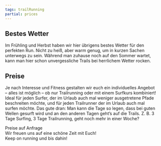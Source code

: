 ```yaml
---
tags: trailRunning
partial: prices
---
```


## Bestes Wetter

Im Frühling und Herbst haben wir hier übrigens bestes Wetter für den perfekten Run. Nicht zu heiß, aber warm genug, um in kurzen Sachen unterwegs zu sein. Während man zuhause noch auf den Sommer wartet, kann man hier schon unvergessliche Trails bei herrlichem Wetter rocken.

## Preise

Je nach Interesse und Fitness gestalten wir euch ein individuelles Angebot – alles ist möglich – ob nur Trailrunning oder mit einem Surfkurs kombiniert! Ideal für jeden Surfer, der im Urlaub auch mal weniger ausgetretene Pfade beschreiten möchte, und für jeden Trailrunner der im Urlaub auch mal surfen möchte. Das gute dran: Man kann die Tage so legen, dass bei guten Wellen gesurft wird und an den anderen Tagen geht’s auf die Trails. Z. B. 3 Tage Surfing, 3 Tage Trailrunning, geht noch mehr in einer Woche?

<div class="h3">Preise auf Anfrage</div>

<div class="h4">Wir freuen uns auf eine schöne Zeit mit Euch!</div>

<div class="h3" style="margin-top: 0;">Keep on running und bis dahin!</div>
